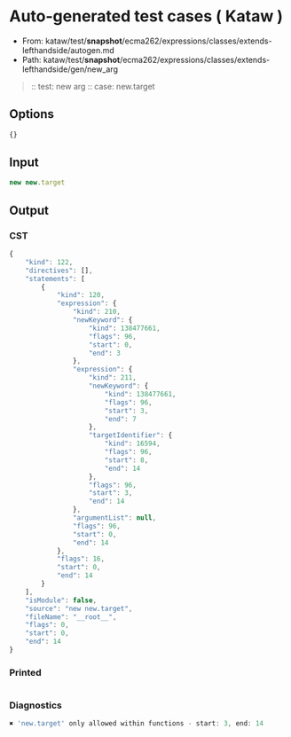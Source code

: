 # Auto-generated test cases ( Kataw )
- From: kataw/test/__snapshot__/ecma262/expressions/classes/extends-lefthandside/autogen.md
- Path: kataw/test/__snapshot__/ecma262/expressions/classes/extends-lefthandside/gen/new_arg
> :: test: new arg
> :: case: new.target
## Options

`````js
{}
`````
## Input

`````js
new new.target
`````
## Output

### CST

```javascript
{
    "kind": 122,
    "directives": [],
    "statements": [
        {
            "kind": 120,
            "expression": {
                "kind": 210,
                "newKeyword": {
                    "kind": 138477661,
                    "flags": 96,
                    "start": 0,
                    "end": 3
                },
                "expression": {
                    "kind": 211,
                    "newKeyword": {
                        "kind": 138477661,
                        "flags": 96,
                        "start": 3,
                        "end": 7
                    },
                    "targetIdentifier": {
                        "kind": 16594,
                        "flags": 96,
                        "start": 8,
                        "end": 14
                    },
                    "flags": 96,
                    "start": 3,
                    "end": 14
                },
                "argumentList": null,
                "flags": 96,
                "start": 0,
                "end": 14
            },
            "flags": 16,
            "start": 0,
            "end": 14
        }
    ],
    "isModule": false,
    "source": "new new.target",
    "fileName": "__root__",
    "flags": 0,
    "start": 0,
    "end": 14
}
```

### Printed

```javascript

```

### Diagnostics

```javascript
✖ 'new.target' only allowed within functions - start: 3, end: 14

```

